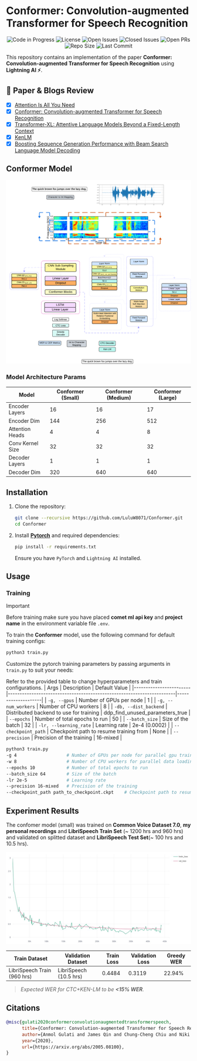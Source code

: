 # Conformer: Convolution-augmented Transformer for Speech Recognition

<div align="center">

![Code in Progress](https://img.shields.io/badge/status-in_progress-yellow.svg) ![License](https://img.shields.io/github/license/LuluW8071/Conformer) ![Open Issues](https://img.shields.io/github/issues/LuluW8071/Conformer) ![Closed Issues](https://img.shields.io/github/issues-closed/LuluW8071/Conformer) ![Open PRs](https://img.shields.io/github/issues-pr/LuluW8071/Conformer) ![Repo Size](https://img.shields.io/github/repo-size/LuluW8071/Conformer) ![Last Commit](https://img.shields.io/github/last-commit/LuluW8071/Conformer)

</div>

This repository contains an implementation of the paper __Conformer: Convolution-augmented Transformer for Speech Recognition__ using __Lightning AI :zap:__. 

## 📜 Paper & Blogs Review 

- [x] [Attention Is All You Need](https://arxiv.org/pdf/1706.03762)
- [x] [Conformer: Convolution-augmented Transformer for Speech Recognition](https://arxiv.org/pdf/2005.08100)
- [x] [Transformer-XL: Attentive Language Models Beyond a Fixed-Length Context](https://arxiv.org/pdf/1901.02860)
- [x] [KenLM](https://kheafield.com/code/kenlm/)
- [x] [Boosting Sequence Generation Performance with Beam Search Language Model Decoding](https://towardsdatascience.com/boosting-your-sequence-generation-performance-with-beam-search-language-model-decoding-74ee64de435a)

## Conformer Model

![Conformer](assets/conformer.png)

### Model Architecture Params

| Model           | Conformer (Small) | Conformer (Medium) | Conformer (Large) |
|-----------------|---------------|---------------|---------------|
| Encoder Layers  | 16            | 16            | 17            |
| Encoder Dim     | 144           | 256           | 512           |
| Attention Heads | 4             | 4             | 8             |
| Conv Kernel Size| 32            | 32            | 32            |
| Decoder Layers  | 1             | 1             | 1             |
| Decoder Dim     | 320           | 640           | 640           |


## Installation

1. Clone the repository:
   ```bash
   git clone --recursive https://github.com/LuluW8071/Conformer.git
   cd Conformer
   ```

2. Install **[Pytorch](https://pytorch.org/)** and  required dependencies:
   ```bash
   pip install -r requirements.txt
   ```

   Ensure you have `PyTorch` and `Lightning AI` installed.

## Usage

### Training

>[!IMPORTANT]
> Before training make sure you have placed __comet ml api key__ and __project name__ in the environment variable file `.env`.

To train the __Conformer__ model, use the following command for default training configs:

```bash
python3 train.py
```

Customize the pytorch training parameters by passing arguments in `train.py` to suit your needs:

Refer to the provided table to change hyperparameters and train configurations.
| Args                   | Description                                                           | Default Value      |
|------------------------|-----------------------------------------------------------------------|--------------------|
| `-g, --gpus`           | Number of GPUs per node                                               | 1  |
| `-g, --num_workers`           | Number of CPU workers                                               | 8  |
| `-db, --dist_backend`           | Distributed backend to use for training                             | ddp_find_unused_parameters_true  |
| `--epochs`             | Number of total epochs to run                                         | 50                 |
| `--batch_size`         | Size of the batch                                                     | 32                |
| `-lr, --learning_rate`      | Learning rate                                                         | 2e-4  (0.0002)      | 
| `--checkpoint_path` | Checkpoint path to resume training from                                 | None |
| `--precision`        | Precision of the training                                              | 16-mixed |


```bash
python3 train.py 
-g 4                   # Number of GPUs per node for parallel gpu training
-w 8                   # Number of CPU workers for parallel data loading
--epochs 10            # Number of total epochs to run
--batch_size 64        # Size of the batch
-lr 2e-5               # Learning rate
--precision 16-mixed   # Precision of the training
--checkpoint_path path_to_checkpoint.ckpt    # Checkpoint path to resume training from
```
## Experiment Results

The confomer model (small) was trained on __Common Voice Dataset 7.0__, __my personal recordings__ and __LibriSpeech Train Set__ (~ 1200 hrs and 960 hrs) and validated on splitted dataset and __LibriSpeech Test Set__(~ 100 hrs and 10.5 hrs).

![Loss Curve](assets/train_loss,val_loss%20VS%20step.jpeg)

| Train Dataset       | Validation Dataset       | Train Loss | Validation Loss | Greedy WER  |
|---------------|------|----|----|----|
| LibriSpeech Train (960 hrs) | LibriSpeech (10.5 hrs) | 0.4484 | 0.3119 |22.94% | 

> _Expected WER for CTC+KEN-LM to be __<15% WER__._

## Citations

```bibtex
@misc{gulati2020conformerconvolutionaugmentedtransformerspeech,
      title={Conformer: Convolution-augmented Transformer for Speech Recognition}, 
      author={Anmol Gulati and James Qin and Chung-Cheng Chiu and Niki Parmar and Yu Zhang and Jiahui Yu and Wei Han and Shibo Wang and Zhengdong Zhang and Yonghui Wu and Ruoming Pang},
      year={2020},
      url={https://arxiv.org/abs/2005.08100}, 
}
```